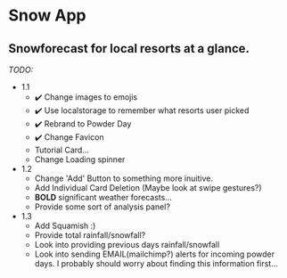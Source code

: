 # Snow App

## Snowforecast for local resorts at a glance.

*TODO:*
* 1.1
    * ✔️ Change images to emojis
    * ✔️ Use localstorage to remember what resorts user picked
    * ✔️ Rebrand to Powder Day
    * ✔️ Change Favicon
    * Tutorial Card...
    * Change Loading spinner
* 1.2
    * Change 'Add' Button to something more inuitive.
    * Add Individual Card Deletion (Maybe look at swipe gestures?)
    * **BOLD** significant weather forecasts...
    * Provide some sort of analysis panel? 
* 1.3
    * Add Squamish :)
    * Provide total rainfall/snowfall?
    * Look into providing previous days rainfall/snowfall
    * Look into sending EMAIL(mailchimp?) alerts for incoming powder days. I probably should worry about finding this information first...
